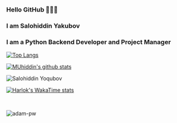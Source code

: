 ### Hello GitHub 👋👋👋

### I am Salohiddin Yakubov 
### I am a Python Backend Developer and Project Manager 


[website]: https://github.com/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
[![Top Langs](https://github-readme-stats.vercel.app/api/top-langs/?username=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&layout=compact&theme=radical&title_color=0366d6)](https://github.com/anuraghazra/github-readme-stats)

[![MUhiddin's github stats](https://github-readme-stats.vercel.app/api?username=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&count_private=true&include_all_commits&show_icons=true&theme=radical&title_color=0366d6)](https://github.com/anuraghazra/github-readme-stats)

<p align="left"> <img src="https://komarev.com/ghpvc/?username=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&color=brightgreen" alt="Salohiddin Yoqubov"/> </p>

[![Harlok's WakaTime stats](https://github-readme-stats.vercel.app/api/wakatime?username=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)](https://github.com/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/github-readme-stats)

<br>

<p><img align="center" src="https://github-readme-streak-stats.herokuapp.com/?user=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&theme=radical" alt="adam-pw" /></p>
